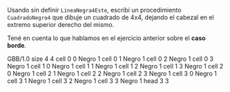 Usando sin definir `LineaNegra4Este`, escribí un procedimiento `CuadradoNegro4` que dibuje un cuadrado de 4x4, dejando el cabezal en el extremo superior derecho del mismo.

Tené en cuenta lo que hablamos en el ejercicio anterior sobre el **caso borde**.

<gs-board>
  GBB/1.0
    size 4 4
     cell 0 0 Negro 1
     cell 0 1 Negro 1
     cell 0 2 Negro 1
     cell 0 3 Negro 1
     cell 1 0 Negro 1
     cell 1 1 Negro 1
     cell 1 2 Negro 1
     cell 1 3 Negro 1
     cell 2 0 Negro 1
     cell 2 1 Negro 1
     cell 2 2 Negro 1
     cell 2 3 Negro 1
     cell 3 0 Negro 1
     cell 3 1 Negro 1
     cell 3 2 Negro 1
     cell 3 3 Negro 1
     head 3 3
</gs-board>